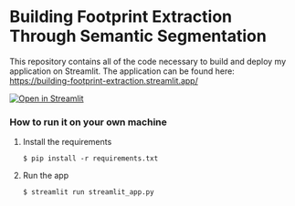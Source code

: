 # Building Footprint Extraction Through Semantic Segmentation
This repository contains all of the code necessary to build and deploy my application on Streamlit.  The application can be found here: https://building-footprint-extraction.streamlit.app/

[![Open in Streamlit](https://static.streamlit.io/badges/streamlit_badge_black_white.svg)](https://blank-app-template.streamlit.app/)

### How to run it on your own machine

1. Install the requirements

   ```
   $ pip install -r requirements.txt
   ```

2. Run the app

   ```
   $ streamlit run streamlit_app.py
   ```
